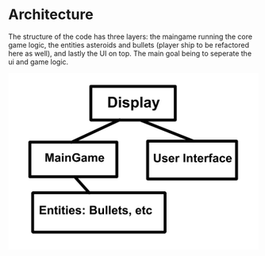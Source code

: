 # Architecture

The structure of the code has three layers: the maingame running the core game logic, the entities asteroids and bullets (player ship to be refactored here as well), and lastly the UI on top. The main goal being to seperate the ui and game logic.

![Architecture](./Pictures/arkkitehtuuri(1.1).png)
